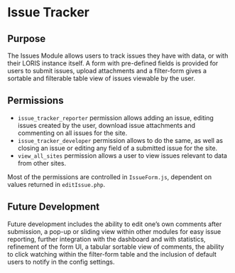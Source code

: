 # Issue Tracker

## Purpose
The Issues Module allows users to track issues they have with data, or with their LORIS instance itself. A form with pre-defined fields is provided for users to submit issues, upload attachments and a filter-form gives a sortable and filterable table view of issues viewable by the user.

## Permissions
- `issue_tracker_reporter` permission allows adding an issue, editing issues created by the user, download issue attachments and commenting on all issues for the site.
- `issue_tracker_developer` permission allows to do the same, as well as closing an issue or editing any field of a submitted issue for the site.
- `view_all_sites` permission allows a user to view issues relevant to data from other sites. 

Most of the permissions are controlled in `IssueForm.js`, dependent on values returned in `editIssue.php`.

## Future Development
Future development includes the ability to edit one’s own comments after submission, a pop-up or sliding view within other modules for easy issue reporting, further integration with the dashboard and with statistics, refinement of the form UI, a tabular sortable view of comments, the ability to click watching within the filter-form table and the inclusion of default users to notify in the config settings.
